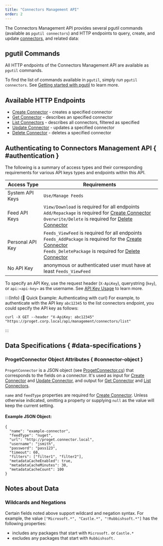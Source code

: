 ```yaml
---
title: "Connectors Management API"
order: 2
---
```


The Connectors Management API provides several pgutil commands (available as `pgutil connectors`) and HTTP endpoints to query, create, and update [connectors](/docs/proget/feeds/connector-overview), and related data:

## pgutil Commands

All HTTP endpoints of the Connectors Management API are available as `pgutil` commands. 

To find the list of commands available in `pgutil`, simply run `pgutil connectors`. See [Getting started with pgutil](/docs/proget/reference-api/proget-pgutil) to learn more.

## Available HTTP Endpoints

* [Create Connector](/docs/proget/reference-api/feeds/proget-api-connectors/proget-api-connectors-create) - creates a specified connector
* [Get Connector](/docs/proget/reference-api/feeds/proget-api-connectors/proget-api-connectors-get) - describes an specified connector
* [List Connectors](/docs/proget/reference-api/feeds/proget-api-connectors/proget-api-connectors-list) - describes all connectors, filtered as specified
* [Update Connector](/docs/proget/reference-api/feeds/proget-api-connectors/proget-api-connectors-update) - updates a specified connector
* [Delete Connector](/docs/proget/reference-api/feeds/proget-api-connectors/proget-api-connectors-delete) - deletes a specified connector

## Authenticating to Connectors Management API { #authentication }

The following is a summary of access types and their corresponding requirements for various API keys types and endpoints within this API.

| Access Type | Requirements |
| --- | --- |
| System API Keys | `Use/Manage Feeds`  
| Feed API Keys | `View/Download` is required for all endpoints<br/>`Add/Repackage` is required for [Create Connector](/docs/proget/reference-api/feeds/proget-api-connectors/proget-api-connectors-create)<br/>`Overwrite/Delete` is required for [Delete Connector](/docs/proget/reference-api/feeds/proget-api-connectors/proget-api-connectors-delete)
| Personal API Key | `Feeds_ViewFeed` is required for all endpoints<br/>`Feeds_AddPackage` is required for the [Create Connector](/docs/proget/reference-api/feeds/proget-api-connectors/proget-api-connectors-create)<br/>`Feeds_DeletePackage` is required for [Delete Connector](/docs/proget/reference-api/feeds/proget-api-connectors/proget-api-connectors-delete)
| No API Key | anonymous or authenticated user must have at least `Feeds_ViewFeed`

To specify an API Key, use the request header (`X-ApiKey`), querystring (`key`), or `api:«api-key»` as the username. See [API Key Usage](/docs/proget/reference-api/proget-apikeys#using-api-keys) to learn more.

:::(Info) (🚀 Quick Example: Authenticating with curl)
For example, to authenticate with the API key `abc12345` to the list connectors endpoint, you could specify the API key as follows:
````
curl -X GET --header "X-ApiKey: abc12345" "https://proget.corp.local/api/management/connectors/list"
````
:::

## Data Specifications  { #data-specifications }

### ProgetConnector Object Attributes  { #connector-object }
`ProgetConnector` is a JSON object (see [ProgetConnector.cs](https://github.com/Inedo/pgutil/blob/thousand/Inedo.ProGet/ProGetConnector.cs)) that corresponds to the fields on a connector. It's used as input for [Create Connector](/docs/proget/reference-api/feeds/proget-api-connectors/proget-api-connectors-create) and [Update Connector](/docs/proget/reference-api/feeds/proget-api-connectors/proget-api-connectors-update), and output for [Get Connector](/docs/proget/reference-api/feeds/proget-api-connectors/proget-api-connectors-get) and [List Connectors](/docs/proget/reference-api/feeds/proget-api-connectors/proget-api-connectors-list).

`name` and `feedType` properties are required for [Create Connector](/docs/proget/reference-api/feeds/proget-api-connectors/proget-api-connectors-create). Unless otherwise indicated, omitting a property or supplying `null` as the value will keep the current setting.

#### Example JSON Object:
```
{
  "name": "example-connector",
  "feedType": "nuget",
  "url": "http://proget.connector.local",
  "username": "jsmith",
  "password": "pass123",
  "timeout": 60,
  "filters": ["filter1", "filter2"],
  "metadataCacheEnabled": true,
  "metadataCacheMinutes": 30,
  "metadataCacheCount": 100
}
```

## Notes about Data

### Wildcards and Negations
Certain fields noted above support wildcard and negation syntax. For example, the value `["Microsoft.*", "Castle.*", "!Rubbishsoft.*"]` has the following properties:
 - includes any packages that start with `Microsoft.` or `Castle.*`
 - excludes any packages that start with `Rubbishsoft.`
